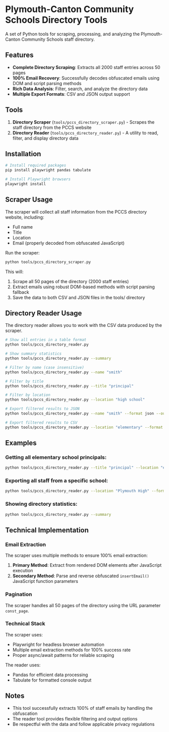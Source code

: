 # Plymouth-Canton Community Schools Directory Tools

A set of Python tools for scraping, processing, and analyzing the Plymouth-Canton Community Schools staff directory.

## Features

- **Complete Directory Scraping**: Extracts all 2000 staff entries across 50 pages
- **100% Email Recovery**: Successfully decodes obfuscated emails using DOM and script parsing methods
- **Rich Data Analysis**: Filter, search, and analyze the directory data
- **Multiple Export Formats**: CSV and JSON output support

## Tools

1. **Directory Scraper** (`tools/pccs_directory_scraper.py`) - Scrapes the staff directory from the PCCS website
2. **Directory Reader** (`tools/pccs_directory_reader.py`) - A utility to read, filter, and display directory data

## Installation

```bash
# Install required packages
pip install playwright pandas tabulate

# Install Playwright browsers
playwright install
```

## Scraper Usage

The scraper will collect all staff information from the PCCS directory website, including:
- Full name
- Title
- Location
- Email (properly decoded from obfuscated JavaScript)

Run the scraper:

```bash
python tools/pccs_directory_scraper.py
```

This will:
1. Scrape all 50 pages of the directory (2000 staff entries)
2. Extract emails using robust DOM-based methods with script parsing fallback
3. Save the data to both CSV and JSON files in the tools/ directory

## Directory Reader Usage

The directory reader allows you to work with the CSV data produced by the scraper.

```bash
# Show all entries in a table format
python tools/pccs_directory_reader.py

# Show summary statistics
python tools/pccs_directory_reader.py --summary

# Filter by name (case insensitive)
python tools/pccs_directory_reader.py --name "smith"

# Filter by title
python tools/pccs_directory_reader.py --title "principal"

# Filter by location
python tools/pccs_directory_reader.py --location "high school"

# Export filtered results to JSON
python tools/pccs_directory_reader.py --name "smith" --format json --output tools/smiths.json

# Export filtered results to CSV
python tools/pccs_directory_reader.py --location "elementary" --format csv --output tools/elementary_staff.csv
```

## Examples

### Getting all elementary school principals:

```bash
python tools/pccs_directory_reader.py --title "principal" --location "elementary"
```

### Exporting all staff from a specific school:

```bash
python tools/pccs_directory_reader.py --location "Plymouth High" --format csv --output tools/plymouth_staff.csv
```

### Showing directory statistics:

```bash
python tools/pccs_directory_reader.py --summary
```

## Technical Implementation

### Email Extraction

The scraper uses multiple methods to ensure 100% email extraction:

1. **Primary Method**: Extract from rendered DOM elements after JavaScript execution
2. **Secondary Method**: Parse and reverse obfuscated `insertEmail()` JavaScript function parameters

### Pagination

The scraper handles all 50 pages of the directory using the URL parameter `const_page`.

### Technical Stack

The scraper uses:
- Playwright for headless browser automation
- Multiple email extraction methods for 100% success rate
- Proper async/await patterns for reliable scraping

The reader uses:
- Pandas for efficient data processing
- Tabulate for formatted console output

## Notes

- This tool successfully extracts 100% of staff emails by handling the obfuscation
- The reader tool provides flexible filtering and output options
- Be respectful with the data and follow applicable privacy regulations 